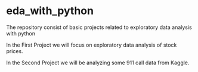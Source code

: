 # eda_with_python
The repository consist of basic projects related to exploratory data analysis with python

In the First Project we will focus on exploratory data analysis of stock prices.


In the Second Project  we will be analyzing some 911 call data from Kaggle.
